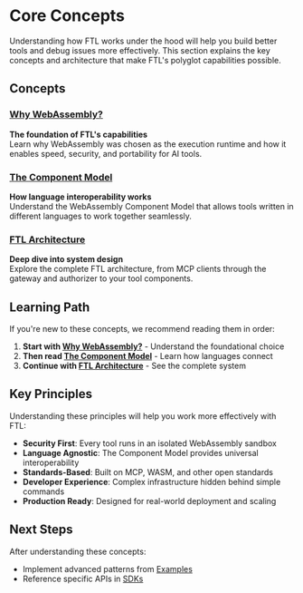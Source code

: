 # Core Concepts

Understanding how FTL works under the hood will help you build better tools and debug issues more effectively. This section explains the key concepts and architecture that make FTL's polyglot capabilities possible.

## Concepts

### [Why WebAssembly?](./why-webassembly.md)
**The foundation of FTL's capabilities**  
Learn why WebAssembly was chosen as the execution runtime and how it enables speed, security, and portability for AI tools.

### [The Component Model](./component-model.md)
**How language interoperability works**  
Understand the WebAssembly Component Model that allows tools written in different languages to work together seamlessly.

### [FTL Architecture](./architecture.md)
**Deep dive into system design**  
Explore the complete FTL architecture, from MCP clients through the gateway and authorizer to your tool components.

## Learning Path

If you're new to these concepts, we recommend reading them in order:

1. **Start with [Why WebAssembly?](./why-webassembly.md)** - Understand the foundational choice
2. **Then read [The Component Model](./component-model.md)** - Learn how languages connect
3. **Continue with [FTL Architecture](./architecture.md)** - See the complete system


## Key Principles

Understanding these principles will help you work more effectively with FTL:

- **Security First**: Every tool runs in an isolated WebAssembly sandbox
- **Language Agnostic**: The Component Model provides universal interoperability
- **Standards-Based**: Built on MCP, WASM, and other open standards
- **Developer Experience**: Complex infrastructure hidden behind simple commands
- **Production Ready**: Designed for real-world deployment and scaling

## Next Steps

After understanding these concepts:
- Implement advanced patterns from [Examples](../../examples/README.md)
- Reference specific APIs in [SDKs](../../sdk/README.md)